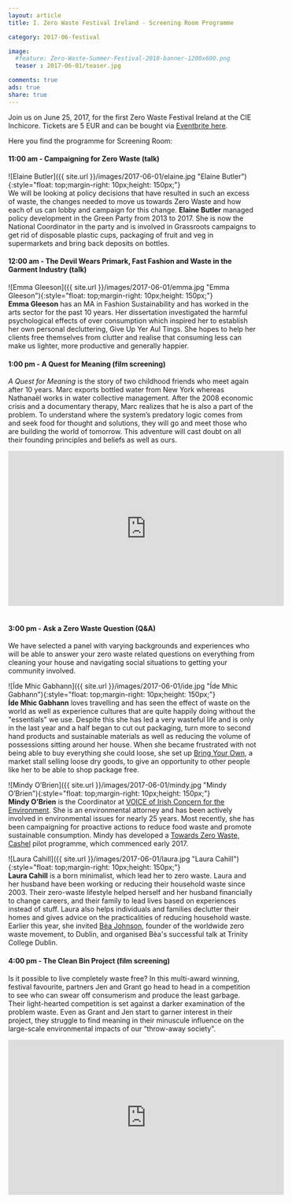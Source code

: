 ```yaml
---
layout: article
title: I. Zero Waste Festival Ireland - Screening Room Programme

category: 2017-06-festival

image:
  #feature: Zero-Waste-Summer-Festival-2018-banner-1200x600.png
  teaser : 2017-06-01/teaser.jpg

comments: true
ads: true
share: true
---
```


Join us on June 25, 2017, for the first Zero Waste Festival Ireland at the CIE Inchicore. Tickets are 5 EUR and can be bought via [Eventbrite here](https://www.eventbrite.ie/e/zero-waste-festival-tickets-35020450109?aff=es2).

Here you find the programme for Screening Room:

#### 11:00 am - Campaigning for Zero Waste (talk)

![Elaine Butler]({{ site.url }}/images/2017-06-01/elaine.jpg "Elaine Butler"){:style="float: top;margin-right: 10px;height: 150px;"}<br>
We will be looking at policy decisions that have resulted in such an excess of waste, the changes needed to move us towards Zero Waste and how each of us can lobby and campaign for this change. **Elaine Butler** managed policy development in the Green Party from 2013 to 2017. She is now the National Coordinator in the party and is involved in Grassroots campaigns to get rid of disposable plastic cups, packaging of fruit and veg in supermarkets and bring back deposits on bottles.


#### 12:00 am - The Devil Wears Primark, Fast Fashion and Waste in the Garment Industry (talk)

![Emma Gleeson]({{ site.url }}/images/2017-06-01/emma.jpg "Emma Gleeson"){:style="float: top;margin-right: 10px;height: 150px;"}<br>
**Emma Gleeson** has an MA in Fashion Sustainability and has worked in the arts sector for the past 10 years. Her dissertation investigated the harmful psychological effects of over consumption which inspired her to establish her own personal decluttering, Give Up Yer Aul Tings. She hopes to help her clients free themselves from clutter and realise that consuming less can make us lighter, more productive and generally happier. 

#### 1:00 pm - A Quest for Meaning (film screening)

*A Quest for Meaning* is the story of two childhood friends who meet again after 10 years. Marc exports bottled water from New York whereas Nathanaël works in water collective management. After the 2008 economic crisis and a documentary therapy, Marc realizes that he is also a part of the problem. To understand where the system’s predatory logic comes from and seek food for thought and solutions, they will go and meet those who are building the world of tomorrow. This adventure will cast doubt on all their founding principles and beliefs as well as ours.

<div>
<iframe style="display: block; margin: auto;" width="560" height="315" src="https://www.youtube.com/watch?v=8yePCpWH3g0" frameborder="0" allow="autoplay; encrypted-media" allowfullscreen> </iframe>
</div><br>

#### 3:00 pm - Ask a Zero Waste Question (Q&A)

We have selected a panel with varying backgrounds and experiences who will be able to answer your zero waste related questions on everything from cleaning your house and navigating social situations to getting your community involved.

![Íde Mhic Gabhann]({{ site.url }}/images/2017-06-01/ide.jpg "Íde Mhic Gabhann"){:style="float: top;margin-right: 10px;height: 150px;"}<br>
**Íde Mhic Gabhann** loves travelling and has seen the effect of waste on the world as well as experience cultures that are quite happily doing without the "essentials" we use. Despite this she has led a very wasteful life and is only in the last year and a half began to cut out packaging, turn more to second hand products and sustainable materials as well as reducing the volume of possessions sitting around her house. When she became frustrated with not being able to buy everything she could loose, she set up [Bring Your Own](https://www.facebook.com/bringyourowncontainers/), a market stall selling loose dry goods, to give an opportunity to other people like her to be able to shop package free.

![Mindy O’Brien]({{ site.url }}/images/2017-06-01/mindy.jpg "Mindy O’Brien"){:style="float: top;margin-right: 10px;height: 150px;"}<br>
**Mindy O’Brien** is the Coordinator at [VOICE of Irish Concern for the Environment](http://voiceireland.org/). She is an environmental attorney and has been actively involved in environmental issues for nearly 25 years. Most recently, she has been campaigning for proactive actions to reduce food waste and promote sustainable consumption. Mindy has developed a [Towards Zero Waste, Cashel](http://voiceireland.org/waste/launch-cashel/) pilot programme, which commenced early 2017. 

![Laura Cahill]({{ site.url }}/images/2017-06-01/laura.jpg "Laura Cahill"){:style="float: top;margin-right: 10px;height: 150px;"}<br>
**Laura Cahill** is a born minimalist, which lead her to zero waste. Laura and her husband have been working or reducing their household waste since 2003. Their zero-waste lifestyle helped herself and her husband financially to change careers, and their family to lead lives based on experiences instead of stuff.
Laura also helps individuals and families declutter their homes and gives advice on the practicalities of reducing household waste. Earlier this year, she invited [Bèa Johnson](https://zerowastehome.com/), founder of the worldwide zero waste movement, to Dublin, and organised Bèa's successful talk at Trinity College Dublin.


#### 4:00 pm - The Clean Bin Project (film screening)

Is it possible to live completely waste free? In this multi-award winning, festival favourite, partners Jen and Grant go head to head in a competition to see who can swear off consumerism and produce the least garbage. Their light-hearted competition is set against a darker examination of the problem waste. Even as Grant and Jen start to garner interest in their project, they struggle to find meaning in their minuscule influence on the large-scale environmental impacts of our “throw-away society”.

<div>
<iframe style="display: block; margin: auto;" width="560" height="315" src="https://www.youtube.com/watch?v=tFilb-VhAGE" frameborder="0" allow="autoplay; encrypted-media" allowfullscreen> </iframe>
</div><br>




